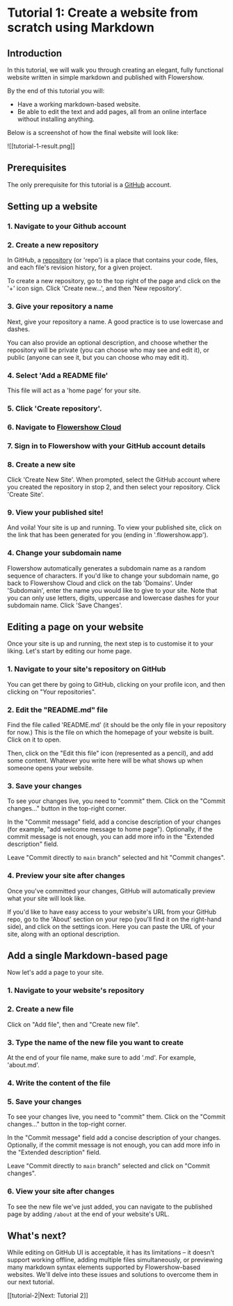 # Tutorial 1: Create a website from scratch using Markdown

## Introduction

In this tutorial, we will walk you through creating an elegant, fully functional website written in simple markdown and published with Flowershow.

By the end of this tutorial you will:

- Have a working markdown-based website.
- Be able to edit the text and add pages, all from an online interface without installing anything.

Below is a screenshot of how the final website will look like:

![[tutorial-1-result.png]]

## Prerequisites

The only prerequisite for this tutorial is a [GitHub](https://github.com/) account.

## Setting up a website

### 1. Navigate to your Github account


### 2. Create a new repository

In GitHub, a [repository](https://docs.github.com/en/repositories/creating-and-managing-repositories/about-repositories) (or 'repo') is a place that contains your code, files, and each file's revision history, for a given project.

To create a new repository, go to the top right of the page and click on the '+' icon sign. Click  'Create new...', and then 'New repository'.

### 3. Give your repository a name

Next, give your repository a name. A good practice is to use lowercase and dashes.

You can also provide an optional description, and choose whether the repository will be private (you can choose who may see and edit it), or public (anyone can see it, but you can choose who may edit it).

### 4. Select 'Add a README file'

This file will act as a 'home page' for your site.

### 5. Click 'Create repository'. 


### 6. Navigate to [Flowershow Cloud](https://cloud.flowershow.app/) 


### 7. Sign in to Flowershow with your GitHub account details


### 8. Create a new site

Click 'Create New Site'. When prompted, select the GitHub account where you created the repository in stop 2, and then select your repository. Click 'Create Site'.

### 9. View your published site!

And voila! Your site is up and running. To view your published site, click on the link that has been generated for you (ending in '.flowershow.app').

### 4. Change your subdomain name

Flowershow automatically generates a subdomain name as a random sequence of characters. If you'd like to change your subdomain name, go back to Flowershow Cloud and click on the tab 'Domains'. Under 'Subdomain', enter the name you would like to give to your site. Note that you can only use letters, digits, uppercase and lowercase dashes for your subdomain name. Click 'Save Changes'.

## Editing a page on your website

Once your site is up and running, the next step is to customise it to your liking. Let's start by editing our home page.

### 1. Navigate to your site's repository on GitHub

You can get there by going to GitHub, clicking on your profile icon, and then clicking on "Your repositories".

### 2. Edit the "README.md" file

Find the file called 'README.md' (it should be the only file in your repository for now.) This is the file on which the homepage of your website is built. Click on it to open.

Then, click on the "Edit this file" icon (represented as a pencil), and add some content. Whatever you write here will be what shows up when someone opens your website.

### 3. Save your changes

To see your changes live, you need to "commit" them. Click on the "Commit changes..." button in the top-right corner.

In the "Commit message" field, add a concise description of your changes (for example, "add welcome message to home page"). Optionally, if the commit message is not enough, you can add more info in the "Extended description" field.

Leave "Commit directly to `main` branch" selected and hit "Commit changes". 

### 4. Preview your site after changes

Once you've committed your changes, GitHub will automatically preview what your site will look like. 

If you'd like to have easy access to your website's URL from your GitHub repo, go to the 'About' section on your repo (you'll find it on the right-hand side), and click on the settings icon. Here you can paste the URL of your site, along with an optional description.

## Add a single Markdown-based page

Now let's add a page to your site.

### 1. Navigate to your website's repository


### 2. Create a new file

Click on "Add file", then and "Create new file".

### 3. Type the name of the new file you want to create

At the end of your file name, make sure to add '.md'. For example, 'about.md'.

### 4. Write the content of the file


### 5. Save your changes

To see your changes live, you need to "commit" them. Click on the "Commit changes..." button in the top-right corner.

In the "Commit message" field add a concise description of your changes. Optionally, if the commit message is not enough, you can add more info in the "Extended description" field.

Leave "Commit directly to `main` branch" selected and click on "Commit changes". 

### 6. View your site after changes

To see the new file we've just added, you can navigate to the published page by adding `/about` at the end of your website's URL.

## What's next?

While editing on GitHub UI is acceptable, it has its limitations – it doesn't support working offline, adding multiple files simultaneously, or previewing many markdown syntax elements supported by Flowershow-based websites. We'll delve into these issues and solutions to overcome them in our next tutorial.

[[tutorial-2|Next: Tutorial 2]]
